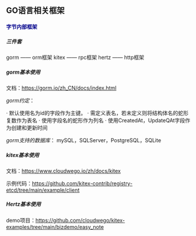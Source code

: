 ## GO语言相关框架

#### <font color=darkblue>字节内部框架</font>

##### 三件套

gorm —— orm框架
kitex —— rpc框架
hertz —— http框架

##### gorm基本使用

文档：https://gorm.io/zh_CN/docs/index.html

*gorm约定*：

· 默认使用名为id的字段作为主键。
· 需定义表名，若未定义则将结构体名的蛇形复数作为表名
· 使用字段名的蛇形作为列名
· 使用CreatedAt，UpdateQAt字段作为创建和更新时间

*gorm支持的数据库*：
mySQL，SQLServer，PostgreSQL，SQLite

##### kitex基本使用

文档：https://www.cloudwego.io/zh/docs/kitex

示例代码：https://github.com/kitex-contrib/registry-etcd/tree/main/example/client

##### Hertz基本使用

demo项目：https://github.com/cloudwego/kitex-examples/tree/main/bizdemo/easy_note